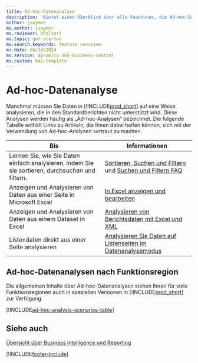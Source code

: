 ```yaml
---
title: Ad-hoc-Datenanalyse
description: 'Bietet einen Überblick über alle Feautures, die Ad-hoc-Datenanalysen in Business Central unterstützen.'
author: jswymer
ms.author: jswymer
ms.reviewer: bholtorf
ms.topic: get-started
ms.search.keywords: feature overview
ms.date: 04/30/2024
ms.service: dynamics-365-business-central
ms.custom: bap-template
---
```

# <a name="ad-hoc-data-analysis"></a>Ad-hoc-Datenanalyse

Manchmal müssen Sie Daten in [!INCLUDE[prod_short](includes/prod_short.md)] auf eine Weise analysieren, die in den Standardberichten nicht unterstützt wird. Diese Analysen werden häufig als „Ad-hoc-Analysen“ bezeichnet. Die folgende Tabelle enthält Links zu Artikeln, die Ihnen dabei helfen können, sich mit der Verwendung von Ad-hoc-Analysen vertraut zu machen.

| Bis | Informationen |
| --- | --- |
| Lernen Sie, wie Sie Daten einfach analysieren, indem Sie sie sortieren, durchsuchen und filtern. | [Sortieren, Suchen und Filtern](ui-enter-criteria-filters.md) und [Suchen und Filtern FAQ](ui-search-filter-faq.yml) |
| Anzeigen und Analysieren von Daten aus einer Seite in Microsoft Excel | [In Excel anzeigen und bearbeiten](across-work-with-excel.md) |
| Anzeigen und Analysieren von Daten aus einem Dataset in Excel | [Analysieren von Berichtsdaten mit Excel und XML](report-analyze-excel.md) |
| Listendaten direkt aus einer Seite analysieren |[Analysieren Sie Daten auf Listenseiten im Datenanalysemodus](analysis-mode.md)|

## <a name="ad-hoc-data-analysis-by-functional-area"></a>Ad-hoc-Datenanalysen nach Funktionsregion

Die allgemeinen Inhalte über Ad-hoc-Datenanalysen stehen Ihnen für viele Funktionsregionen auch in speziellen Versionen in [!INCLUDE[prod_short](includes/prod_short.md)] zur Verfügung. 

[!INCLUDE[ad-hoc-analysis-scenarios-table](includes/ad-hoc-analysis-scenarios-table.md)]


## <a name="see-also"></a>Siehe auch

[Übersicht über Business Intelligence und Reporting](ui-work-report.md)

[!INCLUDE[footer-include](includes/footer-banner.md)]
